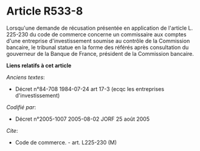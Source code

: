 # Article R533-8

Lorsqu'une demande de récusation présentée en application de l'article L. 225-230 du code de commerce concerne un commissaire
aux comptes d'une entreprise d'investissement soumise au contrôle de la Commission bancaire, le tribunal statue en la forme
des référés après consultation du gouverneur de la Banque de France, président de la Commission bancaire.

**Liens relatifs à cet article**

_Anciens textes_:

  - Décret n°84-708 1984-07-24 art 17-3 (ecqc les entreprises d'investissement)

_Codifié par_:

  - Décret n°2005-1007 2005-08-02 JORF 25 août 2005

_Cite_:

  - Code de commerce. - art. L225-230 (M)
